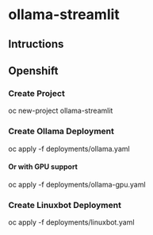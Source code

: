 # ollama-streamlit


## Intructions

## Openshift
### Create Project
oc new-project ollama-streamlit

### Create Ollama Deployment
oc apply -f deployments/ollama.yaml
#### Or with GPU support
oc apply -f deployments/ollama-gpu.yaml

### Create Linuxbot Deployment
oc apply -f deployments/linuxbot.yaml



